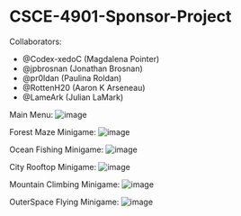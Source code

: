   # CSCE-4901-Sponsor-Project

Collaborators: 
- @Codex-xedoC (Magdalena Pointer)
- @jpbrosnan (Jonathan Brosnan)
- @pr0ldan (Paulina Roldan)
- @RottenH20 (Aaron K Arseneau)
- @LameArk (Julian LaMark)


Main Menu:
![image](https://github.com/user-attachments/assets/39cc02ab-ee7f-4316-aa02-5c70cd53ca36)


Forest Maze Minigame:
![image](https://github.com/user-attachments/assets/9bad3518-0214-4e00-9345-a148cafdab2e)


Ocean Fishing Minigame:
![image](https://github.com/user-attachments/assets/a66b633f-35a6-4420-8687-777eedaf95c8)


City Rooftop Minigame:
![image](https://github.com/user-attachments/assets/50b05907-1ba6-4a8e-a58a-a07298c5b84f)


Mountain Climbing Minigame:
![image](https://github.com/user-attachments/assets/f8c06511-be8b-4a55-82c0-aa602f807d3a)


OuterSpace Flying Minigame:
![image](https://github.com/user-attachments/assets/8e7b5a9e-ee4c-4a0a-9024-3ca745c96de3)


